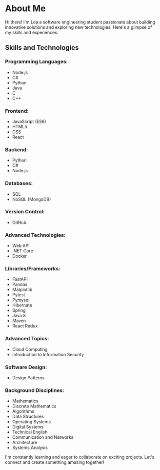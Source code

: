 # About Me

Hi there! I'm Lea a software engineering student passionate about building innovative solutions and exploring new technologies. Here's a glimpse of my skills and experiences:

## Skills and Technologies

### Programming Languages:
- Node.js
- C#
- Python
- Java
- C
- C++

### Frontend:
- JavaScript (ES6)
- HTML5
- CSS
- React

### Backend:
- Python
- C#
- Node.js

### Databases:
- SQL
- NoSQL (MongoDB)

### Version Control:
- GitHub

### Advanced Technologies:
- Web API
- .NET Core
- Docker

### Libraries/Frameworks:
- FastAPI
- Pandas
- Matplotlib
- Pytest
- Pymysql
- Hibernate
- Spring
- Java 8
- Maven
- React Redux

### Advanced Topics:
- Cloud Computing
- Introduction to Information Security

### Software Design:
- Design Patterns

### Background Disciplines:
- Mathematics
- Discrete Mathematics
- Algorithms
- Data Structures
- Operating Systems
- Digital Systems
- Technical English
- Communication and Networks
- Architecture
- Systems Analysis

I'm constantly learning and eager to collaborate on exciting projects. Let's connect and create something amazing together!

